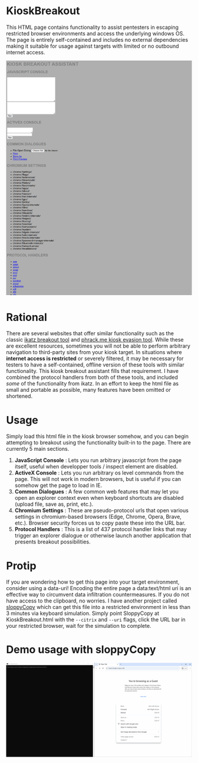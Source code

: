 # KioskBreakout
This HTML page contains functionality to assist pentesters in escaping restricted browser environments and access the underlying windows OS. The page is entirely self-contained and includes no external dependencies making it suitable for usage against targets with limited or no outbound internet access.

![](https://github.com/PN-Tester/KioskBreakout/blob/main/Breakout.PNG)

# Rational 
There are several websites that offer similar functionality such as the classic [ikatz breakout tool](https://www.ikat.kronicd.net/Windows/) and [phrack.me kiosk evasion tool](https://www.phrack.me/tools/2022/11/02/Kiosk-Breakout.html). While these are excellent resources, sometimes you will not be able to perform arbitrary navigation to third-party sites from your kiosk target. In situations where **internet access is restricted** or severely filtered, it may be necessary for testers to have a self-contained, offline version of these tools with similar functionality. This kiosk breakout assistant fills that requirement. I have combined the protocol handlers from both of these tools, and included _some_ of the functionality from ikatz. In an effort to keep the html file as small and portable as possible, many features have been omitted or shortened.

# Usage
Simply load this html file in the kiosk browser somehow, and you can begin attempting to breakout using the functionality built-in to the page. There are currently 5 main sections.

1. **JavaScript Console** : Lets you run arbitrary javascript from the page itself, useful when developper tools / inspect element are disabled.
2. **ActiveX Console** : Lets you run arbitrary os level commands from the page. This will not work in modern browsers, but is useful if you can somehow get the page to load in IE. 
3. **Common Dialogues** : A few common web features that may let you open an explorer context even when keyboard shortcuts are disabled (upload file, save as, print, etc.).
4. **Chromium Settings** : These are pseudo-protocol urls that open various settings in chromium-based browsers (Edge, Chrome, Opera, Brave, etc.). Browser security forces us to copy paste these into the URL bar.
5. **Protocol Handlers** : This is a list of 437 protocol handler links that may trigger an explorer dialogue or otherwise launch another application that presents breakout possibilities.

# Protip
If you are wondering how to get this page into your target environment, consider using a data-uri! Encoding the entire page a data:text/html uri is an effective way to circumvent data infiltration countermeasures. If you do not have access to the clipboard, no worries. I have another project called [sloppyCopy](https://github.com/PN-Tester/sloppyCopy) which can get this file into a restricted environment in less than 3 minutes via keyboard simulation. Simply point SloppyCopy at KioskBreakout.html with the ```--citrix``` and ```--uri``` flags, click the URL bar in your restricted browser, wait for the simulation to complete.

# Demo usage with sloppyCopy

![](https://github.com/PN-Tester/KioskBreakout/blob/main/breakout%20demo.gif)
